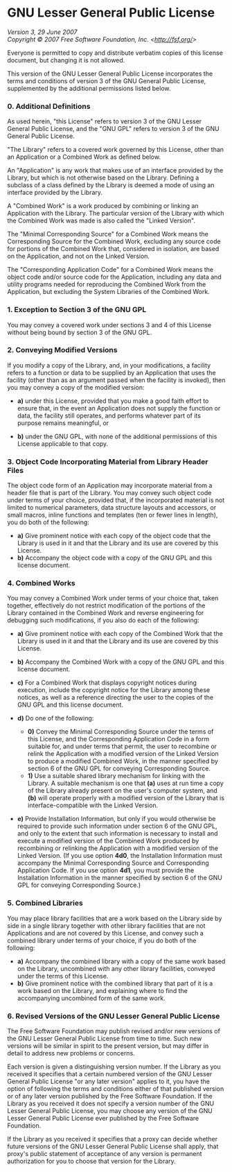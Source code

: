 GNU Lesser General Public License
=================================

_Version 3, 29 June 2007_  
_Copyright © 2007 Free Software Foundation, Inc. &lt;<http://fsf.org/>&gt;_

Everyone is permitted to copy and distribute verbatim copies
of this license document, but changing it is not allowed.


This version of the GNU Lesser General Public License incorporates
the terms and conditions of version 3 of the GNU General Public
License, supplemented by the additional permissions listed below.

### 0. Additional Definitions

As used herein, "this License" refers to version 3 of the GNU Lesser
General Public License, and the "GNU GPL" refers to version 3 of the GNU
General Public License.

"The Library" refers to a covered work governed by this License,
other than an Application or a Combined Work as defined below.

An "Application" is any work that makes use of an interface provided
by the Library, but which is not otherwise based on the Library.
Defining a subclass of a class defined by the Library is deemed a mode
of using an interface provided by the Library.

A "Combined Work" is a work produced by combining or linking an
Application with the Library.  The particular version of the Library
with which the Combined Work was made is also called the "Linked
Version".

The "Minimal Corresponding Source" for a Combined Work means the
Corresponding Source for the Combined Work, excluding any source code
for portions of the Combined Work that, considered in isolation, are
based on the Application, and not on the Linked Version.

The "Corresponding Application Code" for a Combined Work means the
object code and/or source code for the Application, including any data
and utility programs needed for reproducing the Combined Work from the
Application, but excluding the System Libraries of the Combined Work.

### 1. Exception to Section 3 of the GNU GPL

You may convey a covered work under sections 3 and 4 of this License
without being bound by section 3 of the GNU GPL.

### 2. Conveying Modified Versions

If you modify a copy of the Library, and, in your modifications, a
facility refers to a function or data to be supplied by an Application
that uses the facility (other than as an argument passed when the
facility is invoked), then you may convey a copy of the modified
version:

* **a)** under this License, provided that you make a good faith effort to
ensure that, in the event an Application does not supply the
function or data, the facility still operates, and performs
whatever part of its purpose remains meaningful, or

* **b)** under the GNU GPL, with none of the additional permissions of
this License applicable to that copy.

### 3. Object Code Incorporating Material from Library Header Files

The object code form of an Application may incorporate material from
a header file that is part of the Library.  You may convey such object
code under terms of your choice, provided that, if the incorporated
material is not limited to numerical parameters, data structure
layouts and accessors, or small macros, inline functions and templates
(ten or fewer lines in length), you do both of the following:

* **a)** Give prominent notice with each copy of the object code that the
Library is used in it and that the Library and its use are
covered by this License.
* **b)** Accompany the object code with a copy of the GNU GPL and this license
document.

### 4. Combined Works

You may convey a Combined Work under terms of your choice that,
taken together, effectively do not restrict modification of the
portions of the Library contained in the Combined Work and reverse
engineering for debugging such modifications, if you also do each of
the following:

* **a)** Give prominent notice with each copy of the Combined Work that
the Library is used in it and that the Library and its use are
covered by this License.

* **b)** Accompany the Combined Work with a copy of the GNU GPL and this license
document.

* **c)** For a Combined Work that displays copyright notices during
execution, include the copyright notice for the Library among
these notices, as well as a reference directing the user to the
copies of the GNU GPL and this license document.

* **d)** Do one of the following:
    - **0)** Convey the Minimal Corresponding Source under the terms of this
License, and the Corresponding Application Code in a form
suitable for, and under terms that permit, the user to
recombine or relink the Application with a modified version of
the Linked Version to produce a modified Combined Work, in the
manner specified by section 6 of the GNU GPL for conveying
Corresponding Source.
    - **1)** Use a suitable shared library mechanism for linking with the
Library.  A suitable mechanism is one that **(a)** uses at run time
a copy of the Library already present on the user's computer
system, and **(b)** will operate properly with a modified version
of the Library that is interface-compatible with the Linked
Version.

* **e)** Provide Installation Information, but only if you would otherwise
be required to provide such information under section 6 of the
GNU GPL, and only to the extent that such information is
necessary to install and execute a modified version of the
Combined Work produced by recombining or relinking the
Application with a modified version of the Linked Version. (If
you use option **4d0**, the Installation Information must accompany
the Minimal Corresponding Source and Corresponding Application
Code. If you use option **4d1**, you must provide the Installation
Information in the manner specified by section 6 of the GNU GPL
for conveying Corresponding Source.)

### 5. Combined Libraries

You may place library facilities that are a work based on the
Library side by side in a single library together with other library
facilities that are not Applications and are not covered by this
License, and convey such a combined library under terms of your
choice, if you do both of the following:

* **a)** Accompany the combined library with a copy of the same work based
on the Library, uncombined with any other library facilities,
conveyed under the terms of this License.
* **b)** Give prominent notice with the combined library that part of it
is a work based on the Library, and explaining where to find the
accompanying uncombined form of the same work.

### 6. Revised Versions of the GNU Lesser General Public License

The Free Software Foundation may publish revised and/or new versions
of the GNU Lesser General Public License from time to time. Such new
versions will be similar in spirit to the present version, but may
differ in detail to address new problems or concerns.

Each version is given a distinguishing version number. If the
Library as you received it specifies that a certain numbered version
of the GNU Lesser General Public License "or any later version"
applies to it, you have the option of following the terms and
conditions either of that published version or of any later version
published by the Free Software Foundation. If the Library as you
received it does not specify a version number of the GNU Lesser
General Public License, you may choose any version of the GNU Lesser
General Public License ever published by the Free Software Foundation.

If the Library as you received it specifies that a proxy can decide
whether future versions of the GNU Lesser General Public License shall
apply, that proxy's public statement of acceptance of any version is
permanent authorization for you to choose that version for the
Library.
